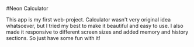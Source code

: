 #Neon Calculator

This app is my first web-project. Calculator wasn't very original idea whatsoever, but I tried my best to make it beautiful and easy to use. I also made it responsive to different screen sizes and added memory and history sections. So just have some fun with it!
